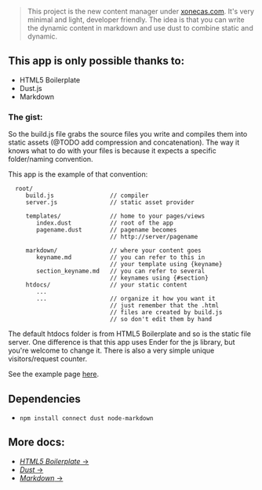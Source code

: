 > This project is the new content manager under [xonecas.com](http://xonecas.com).
> It's very minimal and light, developer friendly. The idea 
> is that you can write the dynamic content in markdown and
> use dust to combine static and dynamic.

This app is only possible thanks to:
------------------------------------

* HTML5 Boilerplate
* Dust.js
* Markdown

### The gist:

So the build.js file grabs the source files you write and
compiles them into static assets (@TODO add compression 
and concatenation). The way it knows what to do with your
files is because it expects a specific folder/naming 
convention.

This app is the example of that convention:


      root/
         build.js                // compiler
         server.js               // static asset provider

         templates/              // home to your pages/views
            index.dust           // root of the app
            pagename.dust        // pagename becomes 
                                 // http://server/pagename

         markdown/               // where your content goes
            keyname.md           // you can refer to this in 
                                 // your template using {keyname}
            section_keyname.md   // you can refer to several
                                 // keynames using {#section}
         htdocs/                 // your static content
            ...
            ...                  // organize it how you want it
                                 // just remember that the .html
                                 // files are created by build.js
                                 // so don't edit them by hand

The default htdocs folder is from HTML5 Boilerplate and so is
the static file server. One difference is that this app uses
Ender for the js library, but you're welcome to change it.
There is also a very simple unique visitors/request counter.

See the example page [here](/about).

Dependencies
------------

* `npm install connect dust node-markdown`

More docs:
----------

* [*HTML5 Boilerplate*  →](http://h5bp.com/)
* [*Dust*  →](http://akdubya.github.com/dustjs/)
* [*Markdown*  →](http://daringfireball.net/projects/markdown/basics)

